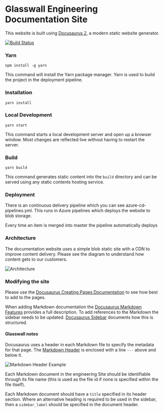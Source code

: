 # Glasswall Engineering Documentation Site

This website is built using [Docusaurus 2](https://v2.docusaurus.io/), a modern static website generator.

[![Build Status](https://dev.azure.com/glasswall/Glasswall%20Cloud/_apis/build/status/Glasswall.Engineering.Site/filetrust.glasswall-engineering-site?branchName=master)](https://dev.azure.com/glasswall/Glasswall%20Cloud/_build/latest?definitionId=468&branchName=master)

### Yarn
```
npm install -g yarn
```

This command will install the Yarn package manager. Yarn is used to build the project in the deployment pipeline.

### Installation
```
yarn install
```

### Local Development

```
yarn start
```

This command starts a local development server and open up a browser window. Most changes are reflected live without having to restart the server.

### Build

```
yarn build
```

This command generates static content into the `build` directory and can be served using any static contents hosting service.


### Deployment

There is an continuous delivery pipeline which you can see azure-cd-pipelines.yml. This runs in Azure pipelines which deploys the website to blob storage.

Every time an item is merged into master the pipeline automatically deploys

### Architecture 

The documentation website uses a simple blob static site with a CDN to improve content delivery. Please see the diagram to understand how content gets to our customers.

![Architecture](/readme-content/Engineering-Site.png) 

### Modifying the site

Please use the [Docusaurus Creating Pages Documentation](https://v2.docusaurus.io/docs/2.0.0-alpha.43/creating-pages) to see how best to add to the pages.

When adding Markdown documentation the [Docusaurus Markdown Features](https://v2.docusaurus.io/docs/2.0.0-alpha.43/markdown-features) provides a full description. To add references to the Markdown the sidebar needs to be updated. [Docusaurus Sidebar](https://v2.docusaurus.io/docs/2.0.0-alpha.43/sidebar) documents how this is structured.

#### Glasswall notes
Docusaurus uses a header in each Markdown file to specify the metadata for that page. The [Markdown Header](/https://v2.docusaurus.io/docs/2.0.0-alpha.43/markdown-features#markdown-headers) is enclosed with a line ```---``` above and below it.

![Markdown Header Example](/readme-content/markdown-header-example.png)

Each Markdown document in the engineering Site should be identifiable through its file name (this is used as the file id if none is specified within the file itself).

Each Markdown document should have a ```title``` specified in its header section.
Where an alternative heading is required to be used in the sidebar, then a ```sidebar_label``` should be specified in the document header.


